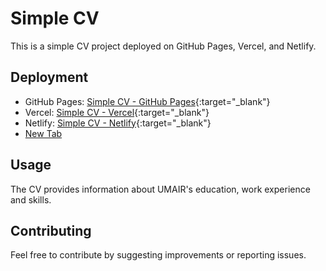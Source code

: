 # Simple CV

This is a simple CV project deployed on GitHub Pages, Vercel, and Netlify.

## Deployment

- GitHub Pages: [Simple CV - GitHub Pages](https://umair-2k24.github.io/simple-cv/){:target="_blank"} 
- Vercel: [Simple CV - Vercel](https://simple-cv-nine.vercel.app/){:target="_blank"}
- Netlify: [Simple CV - Netlify](https://precious-unicorn-0c3eec.netlify.app/){:target="_blank"}
- <a href="example.com" target="_blank">New Tab</a>

## Usage

The CV provides information about UMAIR's education, work experience and skills.

## Contributing

Feel free to contribute by suggesting improvements or reporting issues.

